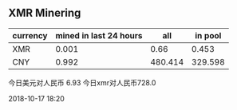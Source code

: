 ## XMR Minering

|currency|mined in last 24 hours|all|in pool|
|---|---|---|---|
|XMR|0.001|0.66|0.453|
|CNY|0.992|480.414|329.598|

今日美元对人民币 6.93	今日xmr对人民币728.0


2018-10-17 18:20